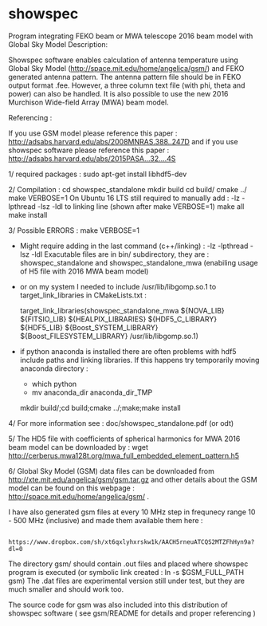 # showspec
Program integrating FEKO beam or MWA telescope 2016 beam model with Global Sky Model
Description:

Showspec software enables calculation of antenna temperature using Global Sky Model (http://space.mit.edu/home/angelica/gsm/)
and FEKO generated antenna pattern. The antenna pattern file should be in FEKO output format .fee.
However, a three column text file (with phi, theta and power) can also be handled.
It is also possible to use the new 2016 Murchison Wide-field Array (MWA) beam model. 

Referencing :

If you use GSM model please reference this paper : http://adsabs.harvard.edu/abs/2008MNRAS.388..247D 
and if you use showspec software please reference this paper : http://adsabs.harvard.edu/abs/2015PASA...32....4S


1/ required packages :
   sudo apt-get install libhdf5-dev


2/  Compilation :
   cd showspec_standalone
   mkdir build
   cd build/
   cmake ../
   make VERBOSE=1
   On Ubuntu 16 LTS still required to manually add : -lz -lpthread -lsz -ldl to linking line (shown after make VERBOSE=1)
   make all
   make install
   

3/ Possible ERRORS :
   make VERBOSE=1 

   -  Might require adding in the last command (c++/linking) : -lz -lpthread -lsz -ldl 
       Exacutable files are in bin/ subdirectory, they are : showspec_standalone and showspec_standalone_mwa (enabiling usage of H5 file with 2016 MWA beam model)

   - or on my system I needed to include /usr/lib/libgomp.so.1 to target_link_libraries  in CMakeLists.txt :

     target_link_libraries(showspec_standalone_mwa ${NOVA_LIB} ${FITSIO_LIB} ${HEALPIX_LIBRARIES} ${HDF5_C_LIBRARY} ${HDF5_LIB} ${Boost_SYSTEM_LIBRARY} ${Boost_FILESYSTEM_LIBRARY} /usr/lib/libgomp.so.1)

   - if python anaconda is installed there are often problems with hdf5 include paths and linking libraries. If this happens try temporarily moving anaconda directory :
       
       - which python
       - mv anaconda_dir anaconda_dir_TMP
     
     mkdir build/;cd build;cmake ../;make;make install
   

4/ For more information see : doc/showspec_standalone.pdf (or odt)

5/ The HD5 file with coefficients of spherical harmonics for MWA 2016 beam model can be downloaded by :
    wget http://cerberus.mwa128t.org/mwa_full_embedded_element_pattern.h5

6/ Global Sky Model (GSM) data files can be downloaded from http://xte.mit.edu/angelica/gsm/gsm.tar.gz 
   and other details about the GSM model can be found on this webpage : http://space.mit.edu/home/angelica/gsm/ .
   
   I have also generated gsm files at every 10 MHz step in frequnecy range 10 - 500 MHz (inclusive) and made them available them here : 

        https://www.dropbox.com/sh/xt6qxlyhxrskw1k/AACH5rneuATCQS2MTZFhHyn9a?dl=0      

   The directory gsm/ should contain  .out files and placed where showspec program is executed (or symbolic link created : ln -s $GSM_FULL_PATH gsm)
   The .dat files are experimental version still under test, but they are much smaller and should work too.

   The source code for gsm was also included into this distribution of showspec software ( see gsm/README for details and proper referencing )


